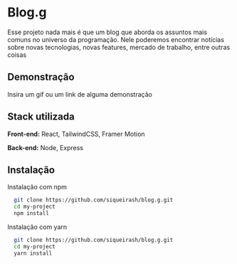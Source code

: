 
# Blog.g

Esse projeto nada mais é que um blog que aborda os assuntos mais comuns no universo da programação. Nele poderemos encontrar notícias sobre novas tecnologias, novas features, mercado de trabalho, entre outras coisas


## Demonstração

Insira um gif ou um link de alguma demonstração


## Stack utilizada

**Front-end:** React, TailwindCSS, Framer Motion

**Back-end:** Node, Express


## Instalação

Instalação com npm

```bash
  git clone https://github.com/siqueirash/blog.g.git
  cd my-project
  npm install
```
Instalação com yarn

```bash
  git clone https://github.com/siqueirash/blog.g.git
  cd my-project
  yarn install
```
    